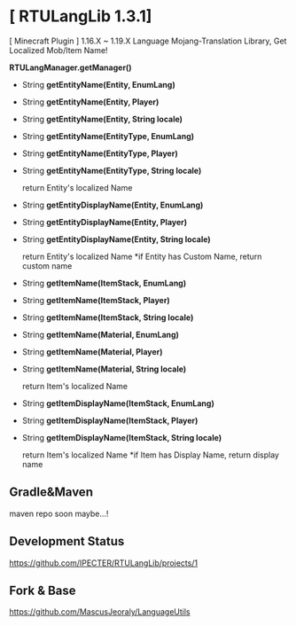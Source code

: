 # [ RTULangLib 1.3.1]
[ Minecraft Plugin ] 1.16.X ~ 1.19.X Language Mojang-Translation Library, Get Localized Mob/Item Name!

**RTULangManager.getManager()**

- String **getEntityName(Entity, EnumLang)**
- String **getEntityName(Entity, Player)**
- String **getEntityName(Entity, String locale)**
- String **getEntityName(EntityType, EnumLang)**
- String **getEntityName(EntityType, Player)**
- String **getEntityName(EntityType, String locale)**

  return Entity's localized Name
  
- String **getEntityDisplayName(Entity, EnumLang)**
- String **getEntityDisplayName(Entity, Player)**
- String **getEntityDisplayName(Entity, String locale)**
  
  return Entity's localized Name
  *if Entity has Custom Name, return custom name

- String **getItemName(ItemStack, EnumLang)**
- String **getItemName(ItemStack, Player)**
- String **getItemName(ItemStack, String locale)**
- String **getItemName(Material, EnumLang)**
- String **getItemName(Material, Player)**
- String **getItemName(Material, String locale)**

  return Item's localized Name

- String **getItemDisplayName(ItemStack, EnumLang)**
- String **getItemDisplayName(ItemStack, Player)**
- String **getItemDisplayName(ItemStack, String locale)**

  return Item's localized Name
  *if Item has Display Name, return display name

## Gradle&Maven
maven repo soon maybe...!

## Development Status
https://github.com/IPECTER/RTULangLib/projects/1

## Fork & Base
https://github.com/MascusJeoraly/LanguageUtils

